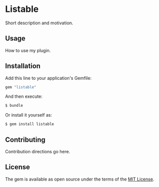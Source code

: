 # Listable
Short description and motivation.

## Usage
How to use my plugin.

## Installation
Add this line to your application's Gemfile:

```ruby
gem "listable"
```

And then execute:
```bash
$ bundle
```

Or install it yourself as:
```bash
$ gem install listable
```

## Contributing
Contribution directions go here.

## License
The gem is available as open source under the terms of the [MIT License](https://opensource.org/licenses/MIT).
